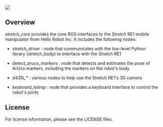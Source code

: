 ![](../images/HelloRobotLogoBar.png)

## Overview

*stretch_core* provides the core ROS interfaces to the Stretch RE1 mobile manipulator from Hello Robot Inc. It includes the following nodes:

 * *stretch_driver* : node that communicates with the low-level Python library (stretch_body) to interface with the Stretch RE1

 * *detect_aruco_markers* : node that detects and estimates the pose of ArUco markers, including the markers on the robot's body

 * *d435i_** : various nodes to help use the Stretch RE1's 3D camera

 * *keyboard_teleop* : node that provides a keyboard interface to control the robot's joints

## License

For license information, please see the LICENSE files.
